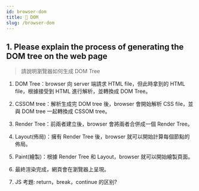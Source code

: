 ```yaml
---
id: browser-dom
title: 📄 DOM
slug: /browser-dom
---
```


## 1. Please explain the process of generating the DOM tree on the web page

> 請說明瀏覽器如何生成 DOM Tree

1. DOM Tree：browser 向 server 端請求 HTML file，但此時拿到的 HTML file，根據接受到 HTML 進行解析，並轉換成 DOM Tree。
2. CSSOM tree：解析生成完 DOM tree 後，browser 會開始解析 CSS file，並與 DOM tree 一起轉換成 CSSOM tree。
3. Render Tree：前兩者建立後，browser 會將兩者合併成一個 Render Tree。
4. Layout(佈局)：擁有 Render Tree 後，browser 就可以開始計算每個節點的佈局。
5. Paint(繪製)：根據 Render Tree 和 Layout，browser 就可以開始繪製頁面。
6. 最終渲染完成，網頁會在瀏覽器上呈現。

7. JS 考題: return，break，continue 的区别?

